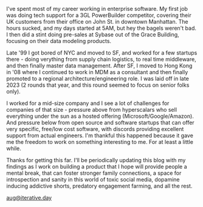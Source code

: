 I've spent most of my career working in enterprise software.  My first job was doing tech support for a 3GL PowerBuilder competitor, covering their UK customers from their office on John St. in downtown Manhattan.  The hours sucked, and my days started at 5AM, but hey the bagels weren't bad.  I then did a stint doing pre-sales at Sybase out of the Grace Building, focusing on their data modeling products.

 Late '99 I got bored of NYC and moved to SF, and worked for a few startups there - doing verything from supply chain logistics, to real time middleware, and then finally master data management.  After SF, I moved to Hong Kong in '08
where I continued to work in MDM as a consultant and then finally promoted to a regional architecture/engineering role.  I was laid off in late 2023 (2 rounds that year, and this round seemed to focus on senior folks only).  

I worked for a mid-size company and I see a lot of challenges for companies of that size - pressure above from hyperscalars who sell everything under the sun as a hosted offering (Microsoft/Google/Amazon).  And pressure below from open source and software startups that can offer very specific, free/low cost software, with discords providing excellent support from actual engineers.  I'm thankful this happened because it gave me the freedom to work on something interesting to me.  For at least a little while.

Thanks for getting this far.  I'll be periodically updating this blog with my findings as I work on building a product that I hope will provide people a mental break, that can foster stronger family connections, a space for introspection and sanity in this world of
toxic social media, dopamine inducing addictive shorts, predatory engagement farming, and all the rest.

aug@iterative.day

